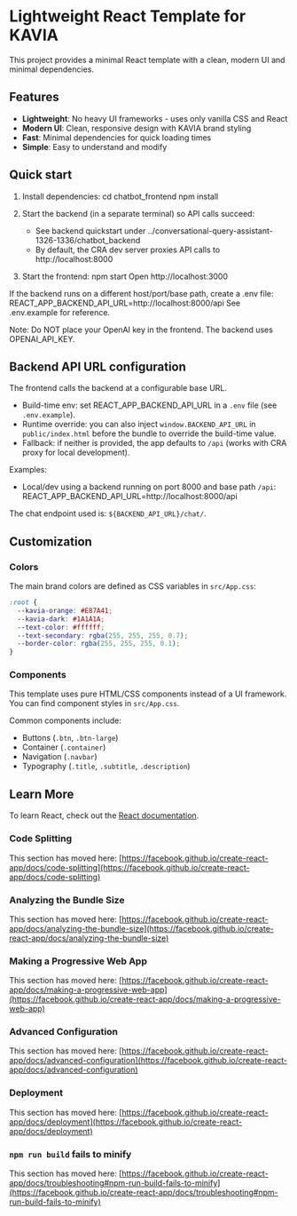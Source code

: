 # Lightweight React Template for KAVIA

This project provides a minimal React template with a clean, modern UI and minimal dependencies.

## Features

- **Lightweight**: No heavy UI frameworks - uses only vanilla CSS and React
- **Modern UI**: Clean, responsive design with KAVIA brand styling
- **Fast**: Minimal dependencies for quick loading times
- **Simple**: Easy to understand and modify

## Quick start

1) Install dependencies:
   cd chatbot_frontend
   npm install

2) Start the backend (in a separate terminal) so API calls succeed:
   - See backend quickstart under ../conversational-query-assistant-1326-1336/chatbot_backend
   - By default, the CRA dev server proxies API calls to http://localhost:8000

3) Start the frontend:
   npm start
   Open http://localhost:3000

If the backend runs on a different host/port/base path, create a .env file:
   REACT_APP_BACKEND_API_URL=http://localhost:8000/api
See .env.example for reference.

Note: Do NOT place your OpenAI key in the frontend. The backend uses OPENAI_API_KEY.

## Backend API URL configuration

The frontend calls the backend at a configurable base URL.

- Build-time env: set REACT_APP_BACKEND_API_URL in a `.env` file (see `.env.example`).
- Runtime override: you can also inject `window.BACKEND_API_URL` in `public/index.html` before the bundle to override the build-time value.
- Fallback: if neither is provided, the app defaults to `/api` (works with CRA proxy for local development).

Examples:
- Local/dev using a backend running on port 8000 and base path `/api`:
  REACT_APP_BACKEND_API_URL=http://localhost:8000/api

The chat endpoint used is: `${BACKEND_API_URL}/chat/`.

## Customization

### Colors

The main brand colors are defined as CSS variables in `src/App.css`:

```css
:root {
  --kavia-orange: #E87A41;
  --kavia-dark: #1A1A1A;
  --text-color: #ffffff;
  --text-secondary: rgba(255, 255, 255, 0.7);
  --border-color: rgba(255, 255, 255, 0.1);
}
```

### Components

This template uses pure HTML/CSS components instead of a UI framework. You can find component styles in `src/App.css`. 

Common components include:
- Buttons (`.btn`, `.btn-large`)
- Container (`.container`)
- Navigation (`.navbar`)
- Typography (`.title`, `.subtitle`, `.description`)

## Learn More

To learn React, check out the [React documentation](https://reactjs.org/).

### Code Splitting

This section has moved here: [https://facebook.github.io/create-react-app/docs/code-splitting](https://facebook.github.io/create-react-app/docs/code-splitting)

### Analyzing the Bundle Size

This section has moved here: [https://facebook.github.io/create-react-app/docs/analyzing-the-bundle-size](https://facebook.github.io/create-react-app/docs/analyzing-the-bundle-size)

### Making a Progressive Web App

This section has moved here: [https://facebook.github.io/create-react-app/docs/making-a-progressive-web-app](https://facebook.github.io/create-react-app/docs/making-a-progressive-web-app)

### Advanced Configuration

This section has moved here: [https://facebook.github.io/create-react-app/docs/advanced-configuration](https://facebook.github.io/create-react-app/docs/advanced-configuration)

### Deployment

This section has moved here: [https://facebook.github.io/create-react-app/docs/deployment](https://facebook.github.io/create-react-app/docs/deployment)

### `npm run build` fails to minify

This section has moved here: [https://facebook.github.io/create-react-app/docs/troubleshooting#npm-run-build-fails-to-minify](https://facebook.github.io/create-react-app/docs/troubleshooting#npm-run-build-fails-to-minify)
